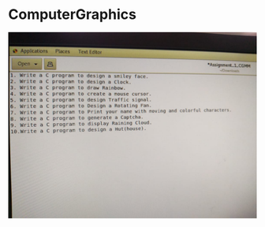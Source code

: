 # ComputerGraphics
![alt text](https://github.com/amanBhawsar/ComputerGraphics/blob/master/questions.jpeg)
